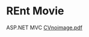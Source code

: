 # REnt Movie
ASP.NET MVC
[CVnoimage.pdf](https://github.com/truong2307/Rent-Movie/files/7563854/CVnoimage.pdf)
